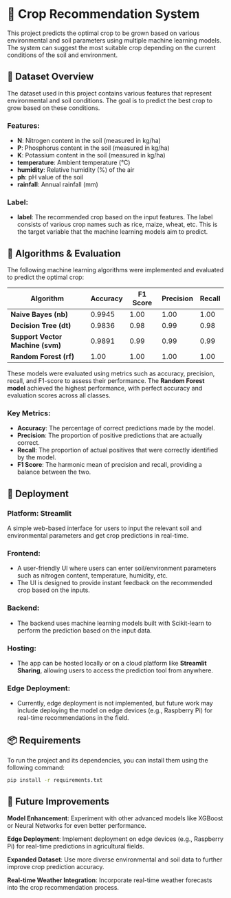 # 🌱 Crop Recommendation System

This project predicts the optimal crop to be grown based on various environmental and soil parameters using multiple machine learning models. The system can suggest the most suitable crop depending on the current conditions of the soil and environment.

## 📁 Dataset Overview

The dataset used in this project contains various features that represent environmental and soil conditions. The goal is to predict the best crop to grow based on these conditions.

### **Features:**
- **N**: Nitrogen content in the soil (measured in kg/ha)
- **P**: Phosphorus content in the soil (measured in kg/ha)
- **K**: Potassium content in the soil (measured in kg/ha)
- **temperature**: Ambient temperature (°C)
- **humidity**: Relative humidity (%) of the air
- **ph**: pH value of the soil
- **rainfall**: Annual rainfall (mm)

### **Label:**
- **label**: The recommended crop based on the input features. The label consists of various crop names such as rice, maize, wheat, etc. This is the target variable that the machine learning models aim to predict.

## 🧠 Algorithms & Evaluation

The following machine learning algorithms were implemented and evaluated to predict the optimal crop:

| Algorithm                  | Accuracy | F1 Score | Precision | Recall |
|----------------------------|----------|----------|-----------|--------|
| **Naive Bayes (nb)**        | 0.9945   | 1.00     | 1.00      | 1.00   |
| **Decision Tree (dt)**      | 0.9836   | 0.98     | 0.99      | 0.98   |
| **Support Vector Machine (svm)** | 0.9891 | 0.99 | 0.99     | 0.99   |
| **Random Forest (rf)**      | 1.00     | 1.00     | 1.00      | 1.00   |

These models were evaluated using metrics such as accuracy, precision, recall, and F1-score to assess their performance. The **Random Forest model** achieved the highest performance, with perfect accuracy and evaluation scores across all classes.

### **Key Metrics:**
- **Accuracy**: The percentage of correct predictions made by the model.
- **Precision**: The proportion of positive predictions that are actually correct.
- **Recall**: The proportion of actual positives that were correctly identified by the model.
- **F1 Score**: The harmonic mean of precision and recall, providing a balance between the two.

## 🚀 Deployment

### **Platform:** Streamlit

A simple web-based interface for users to input the relevant soil and environmental parameters and get crop predictions in real-time.

### **Frontend:**
- A user-friendly UI where users can enter soil/environment parameters such as nitrogen content, temperature, humidity, etc.
- The UI is designed to provide instant feedback on the recommended crop based on the inputs.

### **Backend:**
- The backend uses machine learning models built with Scikit-learn to perform the prediction based on the input data.

### **Hosting:**
- The app can be hosted locally or on a cloud platform like **Streamlit Sharing**, allowing users to access the prediction tool from anywhere.

### **Edge Deployment:**
- Currently, edge deployment is not implemented, but future work may include deploying the model on edge devices (e.g., Raspberry Pi) for real-time recommendations in the field.

## 📦 Requirements

To run the project and its dependencies, you can install them using the following command:

```bash
pip install -r requirements.txt
```

## 🚧 Future Improvements
**Model Enhancement**: Experiment with other advanced models like XGBoost or Neural Networks for even better performance.

**Edge Deployment**: Implement deployment on edge devices (e.g., Raspberry Pi) for real-time predictions in agricultural fields.

**Expanded Dataset**: Use more diverse environmental and soil data to further improve crop prediction accuracy.

**Real-time Weather Integration**: Incorporate real-time weather forecasts into the crop recommendation process.

